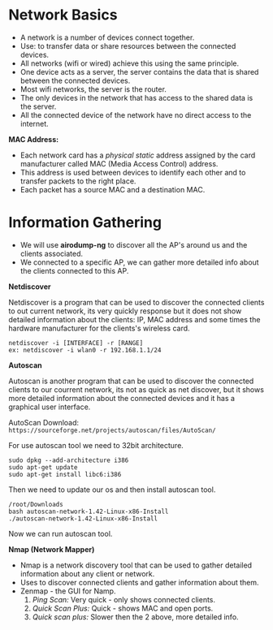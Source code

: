 # Network Basics

- A network is a number of devices connect together.
- Use: to transfer data or share resources between the connected devices.
- All networks (wifi or wired) achieve this using the same principle.
- One device acts as a server, the server contains the data that is shared between the connected devices.
- Most wifi networks, the server is the router.
- The only devices in the network that has access to the shared data is the server.
- All the connected device of the network have no direct access to the internet.


**MAC Address:**

- Each network card has a *physical static* address assigned by the card manufacturer called MAC (Media Access Control) address.
- This address is used between devices to identify each other and to transfer packets to the right place.
- Each packet has a source MAC and a destination MAC.


# Information Gathering

- We will use **airodump-ng** to discover all the AP's around us and the clients associated.
- We connected to a specific AP, we can gather more detailed info about the clients connected to this AP.

 
**Netdiscover**

Netdiscover is a program that can be used to discover the connected clients to out current network, its very quickly response but it does not show detailed information about the clients: IP, MAC address and some times the hardware manufacturer for the clients's wireless card.

```
netdiscover -i [INTERFACE] -r [RANGE]
ex: netdiscover -i wlan0 -r 192.168.1.1/24
```

**Autoscan**

Autoscan is another program that can be used to discover the connected clients to our courrent network, its not as quick as net discover, but it shows more detailed information about the connected devices and it has a graphical user interface.

AutoScan Download: `https://sourceforge.net/projects/autoscan/files/AutoScan/`

For use autoscan tool we need to 32bit architecture.

```
sudo dpkg --add-architecture i386
sudo apt-get update
sudo apt-get install libc6:i386
```

Then we need to update our os and then install autoscan tool.

```
/root/Downloads
bash autoscan-network-1.42-Linux-x86-Install
./autoscan-network-1.42-Linux-x86-Install
```

Now we can run autoscan tool.

**Nmap (Network Mapper)**

- Nmap is a network discovery tool that can be used to gather detailed information about any client or network.
- Uses to discover connected clients and gather information about them.
- Zenmap - the GUI for Namp.
	1. *Ping Scan:* Very quick - only shows connected clients.
	2. *Quick Scan Plus:* Quick - shows MAC and open ports.
	3. *Quick scan plus:* Slower then the 2 above, more detailed info.

